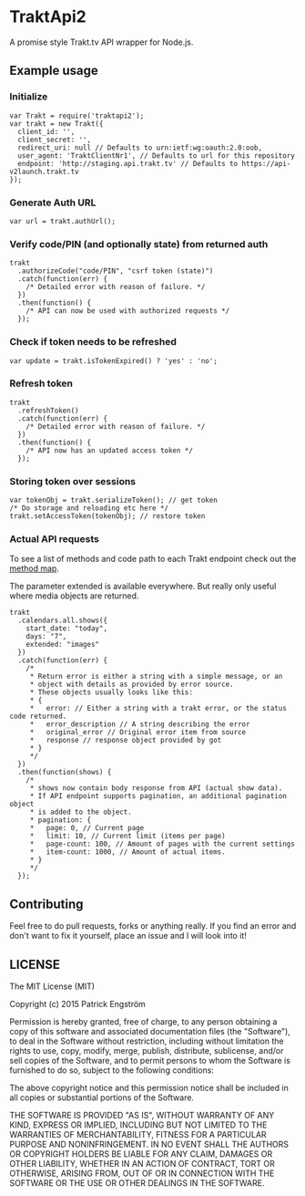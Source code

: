# TraktApi2
A promise style Trakt.tv API wrapper for Node.js.

## Example usage

### Initialize
```
var Trakt = require('traktapi2');
var trakt = new Trakt({
  client_id: '',
  client_secret: '',
  redirect_uri: null // Defaults to urn:ietf:wg:oauth:2.0:oob,
  user_agent: 'TraktClientNr1', // Defaults to url for this repository
  endpoint: 'http://staging.api.trakt.tv' // Defaults to https://api-v2launch.trakt.tv
});
```

### Generate Auth URL
```
var url = trakt.authUrl();
```

### Verify code/PIN (and optionally state) from returned auth
```
trakt
  .authorizeCode("code/PIN", "csrf token (state)")
  .catch(function(err) {
    /* Detailed error with reason of failure. */
  })
  .then(function() {
    /* API can now be used with authorized requests */
  });
```

### Check if token needs to be refreshed
```
var update = trakt.isTokenExpired() ? 'yes' : 'no';
```

### Refresh token
```
trakt
  .refreshToken()
  .catch(function(err) {
    /* Detailed error with reason of failure. */
  })
  .then(function() {
    /* API now has an updated access token */
  });
```

### Storing token over sessions
```
var tokenObj = trakt.serializeToken(); // get token
/* Do storage and reloading etc here */
trakt.setAccessToken(tokenObj); // restore token
```

### Actual API requests

To see a list of methods and code path to each Trakt endpoint check out the
[method map](methods.md).

The parameter extended is available everywhere. But really only useful
where media objects are returned.

```
trakt
  .calendars.all.shows({
    start_date: "today",
    days: "7",
    extended: "images"
  })
  .catch(function(err) {
    /*
     * Return error is either a string with a simple message, or an
     * object with details as provided by error source.
     * These objects usually looks like this:
     * {
     *   error: // Either a string with a trakt error, or the status code returned.
     *   error_description // A string describing the error
     *   original_error // Original error item from source
     *   response // response object provided by got
     * }
     */
  })
  .then(function(shows) {
    /*
     * shows now contain body response from API (actual show data).
     * If API endpoint supports pagination, an additional pagination object
     * is added to the object.
     * pagination: {
     *   page: 0, // Current page
     *   limit: 10, // Current limit (items per page)
     *   page-count: 100, // Amount of pages with the current settings
     *   item-count: 1000, // Amount of actual items.
     * }
     */
  });
```

## Contributing
Feel free to do pull requests, forks or anything really. If you find an error
and don't want to fix it yourself, place an issue and I will look into it!

## LICENSE

The MIT License (MIT)

Copyright (c) 2015 Patrick Engström

Permission is hereby granted, free of charge, to any person obtaining a copy
of this software and associated documentation files (the "Software"), to deal
in the Software without restriction, including without limitation the rights
to use, copy, modify, merge, publish, distribute, sublicense, and/or sell
copies of the Software, and to permit persons to whom the Software is
furnished to do so, subject to the following conditions:

The above copyright notice and this permission notice shall be included in
all copies or substantial portions of the Software.

THE SOFTWARE IS PROVIDED "AS IS", WITHOUT WARRANTY OF ANY KIND, EXPRESS OR
IMPLIED, INCLUDING BUT NOT LIMITED TO THE WARRANTIES OF MERCHANTABILITY,
FITNESS FOR A PARTICULAR PURPOSE AND NONINFRINGEMENT. IN NO EVENT SHALL THE
AUTHORS OR COPYRIGHT HOLDERS BE LIABLE FOR ANY CLAIM, DAMAGES OR OTHER
LIABILITY, WHETHER IN AN ACTION OF CONTRACT, TORT OR OTHERWISE, ARISING FROM,
OUT OF OR IN CONNECTION WITH THE SOFTWARE OR THE USE OR OTHER DEALINGS IN
THE SOFTWARE.
